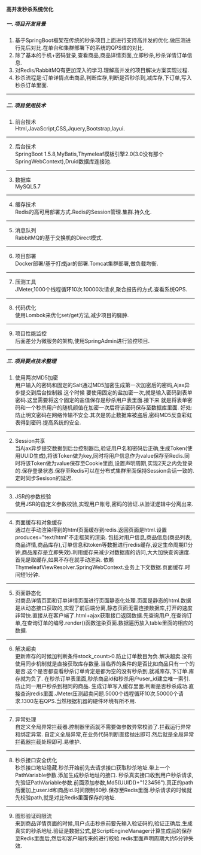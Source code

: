 #### 高并发秒杀系统优化
##### 一. 项目开发背景
1. 基于SpringBoot框架在传统的秒杀项目上面进行支持高并发的优化.做压测进行先后对比.在单台和集群部署下的系统的QPS值的对比. 
2. 除了基本的手机+密码登录,查看商品,商品详情页面,立即秒杀,秒杀详情订单信息.
3. 对Redis/RabbitMQ有更加深入的学习.理解高并发的项目解决方案实现过程.
4. 秒杀流程是:订单详情点击商品,判断库存,判断是否秒杀到,减库存,下订单,写入秒杀订单里面.
 ---
##### 二. 项目使用技术
1. 前台技术<br/>
  Html,JavaScript,CSS,Jquery,Bootstrap,layui.<br/>
  ---
2. 后台技术<br/>
  SpringBoot 1.5.8,MyBatis,Thymeleaf模板引擎2.0(3.0没有那个SpringWebContext),Druid数据库连接池.
  ---
3. 数据库<br/>
   MySQL5.7
  ---
4. 缓存技术<br/>
   Redis的高可用部署方式.Redis的Session管理.集群.持久化.
  ---
5. 消息队列<br/>
   RabbitMQ的基于交换机的Direct模式.
  ---
6. 项目部署<br/>
   Docker部署/基于打成jar的部署.Tomcat集群部署,做负载均衡.
  ---
7. 压测工具<br/>
   JMeter,1000个线程循环10次.10000次请求,聚合报告的方式.查看系统QPS.
  --- 
8. 代码优化<br/>
   使用Lombok来优化set/get方法,减少项目的臃肿.
  ---
9.  项目性能监控<br/>
    后面差分为微服务的架构,使用SpringAdmin进行监控项目.
  ---   
##### 三. 项目要点技术整理
1. 使用两次MD5加密<br/>
   用户输入的密码和固定的Salt通过MD5加密生成第一次加密后的密码,Ajax异步提交到后台控制器.这个时候
   要使用固定的盐加密一次,就是输入密码到表单密码.这里需要将这个固定的盐值保存是秒杀用户表里面.接下来
   就是将表单密码和一个秒杀用户的随机颜值在加密一次后将该密码保存至数据库里面.
   好处:防止明文密码在网络传输不安全.其次是防止数据库被盗后,密码MD5反查彩虹表得到密码.提高系统的安全.
  ---
2. Session共享<br/>
   当Ajax异步提交数据到后台控制器后,验证用户名和密码后正确,生成Token(使用UUID生成),将该Token做为key,同时将用户信息作为value保存至Redis.同时将该Token做为value保存至Cookie里面,设置声明周期,实现2天之内免登录的.保存登录状态.保存至Redis可以在分布式集群里面保持Session会话一致的.定时同步Sesison的延迟.
  ---
3. JSR的参数校验<br/>
   使用JSR的自定义参数校验,实现用户账号,密码的验证.从验证逻辑中分离出来.
  ---
4. 页面缓存和对象缓存<br/>
   通过在手动渲染得到的html页面缓存到redis.返回页面是html.设置produces="text/html"不走框架的渲染.
   包括对用户信息,商品信息(商品列表,商品详情,商品库存),订单信息和token等数据进行redis缓存,设定生命周期(1分钟,商品库存是立即失效).利用缓存来减少对数据库的访问,大大加快查询速度.首先是取缓存,如果不存在就手动渲染.
   依赖ThymeleafViewResolver.SpringWebContext.业务上下文数据.页面缓存.时间短1分钟.
  ---
5. 页面静态化<br/>
   对商品详情页面和订单详情页面进行页面静态化处理.页面是静态的html.数据是从动态接口获取的,实现了前后端分离,静态页面无需连接数据库,打开的速度非常快.直接从在客户端了.html+ajax获取接口返回数据.先查询用户,在查询订单,在查询订单的编号.render()函数渲染页面.数据遍历放入table里面的相应的数据.
  ---
6. 解决超卖<br/>
   更新库存的时候加判断条件stock_count>0.防止订单数目为负.解决超卖.没有使用同步机制就是直接获取库存数量.当临界的条件的是否比如商品只有一个的是否.这个是否都查看秒杀订单肯定是都为空的没有秒杀到,就减库存,下订单.库存就为负了.
   在秒杀订单表里面,秒杀商品id和秒杀用户user_id建立唯一索引.防止同一用户秒杀到相同的商品.
   生成订单写入缓存里面.判断是否秒杀成功.直接查询redis里面.JMeter压测超卖问题.5000个线程循环10次.50000个请求.1300左右QPS.当然根据机器的硬件环境有所不用.
  ---
7. 异常处理<br/>
   自定义全局异常拦截器.控制器里面就不需要做参数异常校验了.拦截运行异常和绑定异常.
   自定义全局异常,在业务代码判断直接抛出即可.然后就是全局异常拦截器拦截处理即可.易维护.
  ---   
8. 秒杀接口安全优化<br/>
   秒杀接口地址隐藏.秒杀开始前先去请求接口获取秒杀地址.带上一个PathVariable参数.添加生成秒杀地址的接口.
   秒杀真实接口收到用户秒杀请求,先验证PathVariable参数.前面添加参数,Md5(UUID()+"123456").真正的path
   后面加上user.id和商品id.时间限制60秒.保存至Redis里面.秒杀请求的时候就先校验path,就是对比Redis里面保存的地址.
  ---
9. 图形验证码限流<br/>
   来到商品详情页面的时候,用户点击秒杀前要先输入验证码的,验证正确后,生成真实的秒杀地址.验证是数据公式,是ScriptEngineManager计算生成后的保存至Redis里面后,然后和客户端传来的进行校验.redis里面声明周期大约5分钟失效.     
  

  
     
  
  
    
      
     
     
        
          
      
      
       
     
  
      
    
     